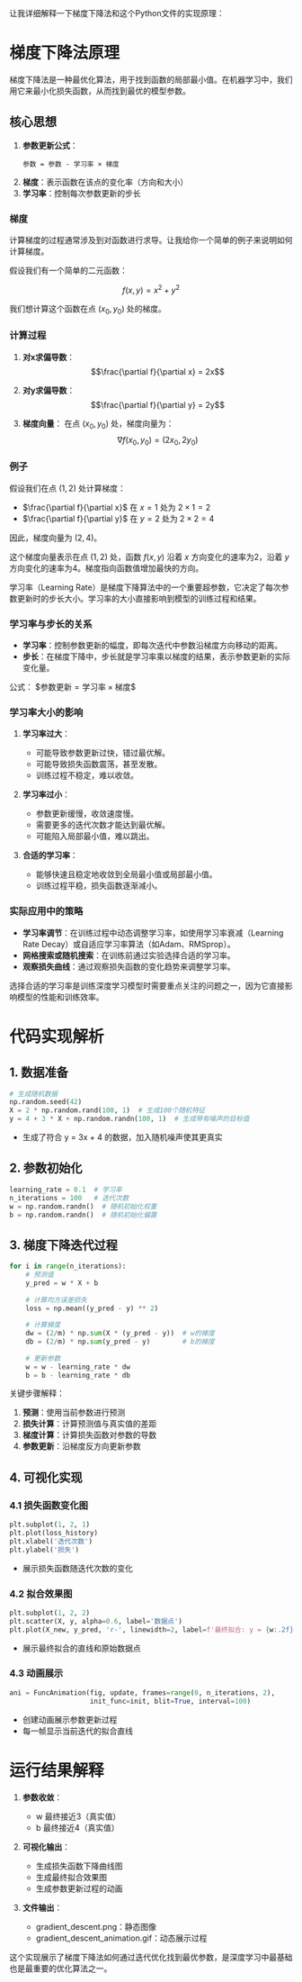 让我详细解释一下梯度下降法和这个Python文件的实现原理：

# 梯度下降法原理

梯度下降法是一种最优化算法，用于找到函数的局部最小值。在机器学习中，我们用它来最小化损失函数，从而找到最优的模型参数。

## 核心思想
1. **参数更新公式**：
   ```
   参数 = 参数 - 学习率 × 梯度
   ```
2. **梯度**：表示函数在该点的变化率（方向和大小）
3. **学习率**：控制每次参数更新的步长

### 梯度
计算梯度的过程通常涉及到对函数进行求导。让我给你一个简单的例子来说明如何计算梯度。

假设我们有一个简单的二元函数：

$$f(x, y) = x^2 + y^2$$

我们想计算这个函数在点 $(x_0, y_0)$ 处的梯度。



### 计算过程

1. **对x求偏导数**：
   $$\frac{\partial f}{\partial x} = 2x$$

2. **对y求偏导数**：
   $$\frac{\partial f}{\partial y} = 2y$$

3. **梯度向量**：
   在点 $(x_0, y_0)$ 处，梯度向量为：
   $$\nabla f(x_0, y_0) = (2x_0, 2y_0)$$

### 例子

假设我们在点 $(1, 2)$ 处计算梯度：

- $\frac{\partial f}{\partial x}$ 在 $x = 1$ 处为 $2 \times 1 = 2$
- $\frac{\partial f}{\partial y}$ 在 $y = 2$ 处为 $2 \times 2 = 4$

因此，梯度向量为 $(2, 4)$。

这个梯度向量表示在点 $(1, 2)$ 处，函数 $f(x, y)$ 沿着 $x$ 方向变化的速率为2，沿着 $y$ 方向变化的速率为4。梯度指向函数值增加最快的方向。

学习率（Learning Rate）是梯度下降算法中的一个重要超参数，它决定了每次参数更新时的步长大小。学习率的大小直接影响到模型的训练过程和结果。

### 学习率与步长的关系

- **学习率**：控制参数更新的幅度，即每次迭代中参数沿梯度方向移动的距离。
- **步长**：在梯度下降中，步长就是学习率乘以梯度的结果，表示参数更新的实际变化量。

公式：
$$\text{参数更新} = \text{学习率} \times \text{梯度} \$$

### 学习率大小的影响

1. **学习率过大**：
   - 可能导致参数更新过快，错过最优解。
   - 可能导致损失函数震荡，甚至发散。
   - 训练过程不稳定，难以收敛。

2. **学习率过小**：
   - 参数更新缓慢，收敛速度慢。
   - 需要更多的迭代次数才能达到最优解。
   - 可能陷入局部最小值，难以跳出。

3. **合适的学习率**：
   - 能够快速且稳定地收敛到全局最小值或局部最小值。
   - 训练过程平稳，损失函数逐渐减小。

### 实际应用中的策略

- **学习率调节**：在训练过程中动态调整学习率，如使用学习率衰减（Learning Rate Decay）或自适应学习率算法（如Adam、RMSprop）。
- **网格搜索或随机搜索**：在训练前通过实验选择合适的学习率。
- **观察损失曲线**：通过观察损失函数的变化趋势来调整学习率。

选择合适的学习率是训练深度学习模型时需要重点关注的问题之一，因为它直接影响模型的性能和训练效率。

# 代码实现解析

## 1. 数据准备
```python
# 生成随机数据
np.random.seed(42)
X = 2 * np.random.rand(100, 1)  # 生成100个随机特征
y = 4 + 3 * X + np.random.randn(100, 1)  # 生成带有噪声的目标值
```
- 生成了符合 y = 3x + 4 的数据，加入随机噪声使其更真实

## 2. 参数初始化
```python
learning_rate = 0.1  # 学习率
n_iterations = 100   # 迭代次数
w = np.random.randn()  # 随机初始化权重
b = np.random.randn()  # 随机初始化偏置
```

## 3. 梯度下降迭代过程
```python
for i in range(n_iterations):
    # 预测值
    y_pred = w * X + b
    
    # 计算均方误差损失
    loss = np.mean((y_pred - y) ** 2)
    
    # 计算梯度
    dw = (2/m) * np.sum(X * (y_pred - y))  # w的梯度
    db = (2/m) * np.sum(y_pred - y)        # b的梯度
    
    # 更新参数
    w = w - learning_rate * dw
    b = b - learning_rate * db
```

关键步骤解释：
1. **预测**：使用当前参数进行预测
2. **损失计算**：计算预测值与真实值的差距
3. **梯度计算**：计算损失函数对参数的导数
4. **参数更新**：沿梯度反方向更新参数

## 4. 可视化实现

### 4.1 损失函数变化图
```python
plt.subplot(1, 2, 1)
plt.plot(loss_history)
plt.xlabel('迭代次数')
plt.ylabel('损失')
```
- 展示损失函数随迭代次数的变化

### 4.2 拟合效果图
```python
plt.subplot(1, 2, 2)
plt.scatter(X, y, alpha=0.6, label='数据点')
plt.plot(X_new, y_pred, 'r-', linewidth=2, label=f'最终拟合: y = {w:.2f}x + {b:.2f}')
```
- 展示最终拟合的直线和原始数据点

### 4.3 动画展示
```python
ani = FuncAnimation(fig, update, frames=range(0, n_iterations, 2),
                    init_func=init, blit=True, interval=100)
```
- 创建动画展示参数更新过程
- 每一帧显示当前迭代的拟合直线

# 运行结果解释

1. **参数收敛**：
   - w 最终接近3（真实值）
   - b 最终接近4（真实值）

2. **可视化输出**：
   - 生成损失函数下降曲线图
   - 生成最终拟合效果图
   - 生成参数更新过程的动画

3. **文件输出**：
   - gradient_descent.png：静态图像
   - gradient_descent_animation.gif：动态展示过程

这个实现展示了梯度下降法如何通过迭代优化找到最优参数，是深度学习中最基础也是最重要的优化算法之一。


